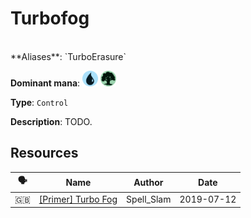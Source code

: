 <!-- This page is automatically generated by Myr: do not update it manually. Changes directly applied here will be lost. -->
# Turbofog
<br/>
**Aliases**: `TurboErasure`

**Dominant mana**: <img src="../resources/images/mana/U.png" width="25"/> <img src="../resources/images/mana/G.png" width="25"/>

**Type**: `Control`

**Description**: TODO.










## **Resources**

| 🗣️ | Name | Author | Date |
| -- | ---- | ------ | ---- |
| 🇬🇧 | [[Primer] Turbo Fog](https://www.mtgnexus.com/viewtopic.php?f=80&t=564) | Spell_Slam | 2019-07-12   |

